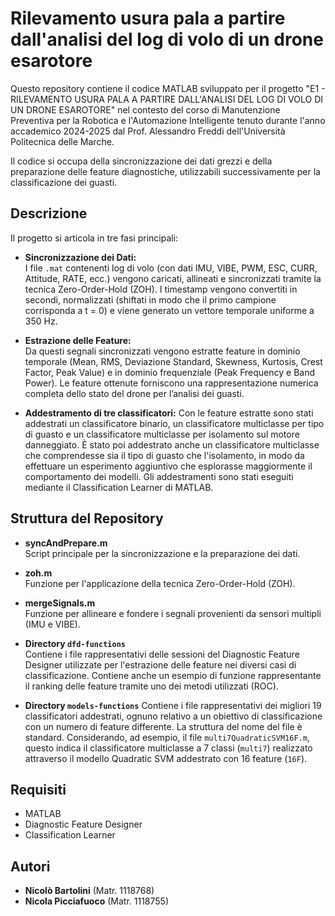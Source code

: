 # Rilevamento usura pala a partire dall'analisi del log di volo di un drone esarotore

Questo repository contiene il codice MATLAB sviluppato per il progetto "E1 - RILEVAMENTO USURA PALA A PARTIRE DALL'ANALISI DEL LOG DI VOLO DI UN DRONE ESAROTORE" nel contesto del corso di Manutenzione Preventiva per la Robotica e l'Automazione Intelligente tenuto durante l'anno accademico 2024-2025 dal Prof. Alessandro Freddi dell'Università Politecnica delle Marche.

Il codice si occupa della sincronizzazione dei dati grezzi e della preparazione delle feature diagnostiche, utilizzabili successivamente per la classificazione dei guasti.

## Descrizione

Il progetto si articola in tre fasi principali:
- **Sincronizzazione dei Dati:**  
  I file `.mat` contenenti log di volo (con dati IMU, VIBE, PWM, ESC, CURR, Attitude, RATE, ecc.) vengono caricati, allineati e sincronizzati tramite la tecnica Zero-Order-Hold (ZOH). I timestamp vengono convertiti in secondi, normalizzati (shiftati in modo che il primo campione corrisponda a t = 0) e viene generato un vettore temporale uniforme a 350 Hz.

- **Estrazione delle Feature:**  
  Da questi segnali sincronizzati vengono estratte feature in dominio temporale (Mean, RMS, Deviazione Standard, Skewness, Kurtosis, Crest Factor, Peak Value) e in dominio frequenziale (Peak Frequency e Band Power). Le feature ottenute forniscono una rappresentazione numerica completa dello stato del drone per l’analisi dei guasti.

- **Addestramento di tre classificatori:**
  Con le feature estratte sono stati addestrati un classificatore binario, un classificatore multiclasse per tipo di guasto e un classificatore multiclasse per isolamento sul motore danneggiato. È stato poi addestrato anche un classificatore multiclasse che comprendesse sia il tipo di guasto che l'isolamento, in modo da effettuare un esperimento aggiuntivo che esplorasse maggiormente il comportamento dei modelli. Gli addestramenti sono stati eseguiti mediante il Classification Learner di MATLAB.

## Struttura del Repository

- **syncAndPrepare.m**  
  Script principale per la sincronizzazione e la preparazione dei dati.

- **zoh.m**  
  Funzione per l'applicazione della tecnica Zero-Order-Hold (ZOH).

- **mergeSignals.m**  
  Funzione per allineare e fondere i segnali provenienti da sensori multipli (IMU e VIBE).

- **Directory `dfd-functions`**  
  Contiene i file rappresentativi delle sessioni del Diagnostic Feature Designer utilizzate per l'estrazione delle feature nei diversi casi di classificazione. Contiene anche un esempio di funzione rappresentante il ranking delle feature tramite uno dei metodi utilizzati (ROC).

- **Directory `models-functions`**
  Contiene i file rappresentativi dei migliori 19 classificatori addestrati, ognuno relativo a un obiettivo di classificazione con un numero di feature differente. La struttura del nome del file è standard. Considerando, ad esempio, il file `multi7QuadraticSVM16F.m`, questo indica il classificatore multiclasse a 7 classi (`multi7`) realizzato attraverso il modello Quadratic SVM addestrato con 16 feature (`16F`).

## Requisiti

- MATLAB
- Diagnostic Feature Designer
- Classification Learner

## Autori

- **Nicolò Bartolini** (Matr. 1118768)
- **Nicola Picciafuoco** (Matr. 1118755)

